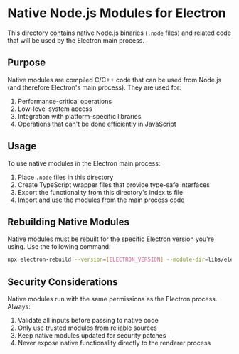 # Native Node.js Modules for Electron

This directory contains native Node.js binaries (`.node` files) and related code that will be used by the Electron main process.

## Purpose

Native modules are compiled C/C++ code that can be used from Node.js (and therefore Electron's main process). They are used for:

1. Performance-critical operations
2. Low-level system access
3. Integration with platform-specific libraries
4. Operations that can't be done efficiently in JavaScript

## Usage

To use native modules in the Electron main process:

1. Place `.node` files in this directory
2. Create TypeScript wrapper files that provide type-safe interfaces
3. Export the functionality from this directory's index.ts file
4. Import and use the modules from the main process code

## Rebuilding Native Modules

Native modules must be rebuilt for the specific Electron version you're using. Use the following command:

```bash
npx electron-rebuild --version=[ELECTRON_VERSION] --module-dir=libs/electron-main
```

## Security Considerations

Native modules run with the same permissions as the Electron process. Always:

1. Validate all inputs before passing to native code
2. Only use trusted modules from reliable sources
3. Keep native modules updated for security patches
4. Never expose native functionality directly to the renderer process
